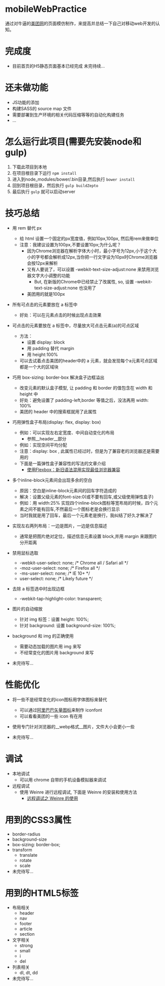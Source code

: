 # mobileWebPractice
通过对牛逼的[美团网](http://i.meituan.com/)的页面模仿制作，来提高并总结一下自己对移动web开发的认知。

# 完成度
* 目前首页的H5静态页面基本已经完成
未完待续...

# 还未做功能
* JS功能的添加
* 构建SASS的 source map 文件
* 需要部署到生产环境的相关代码压缩等等的自动化构建任务
* ...

# 怎么运行此项目(需要先安装node和gulp)
1. 下载此项目到本地
2. 在项目根目录下运行 `npm install`
3. 进入到node_modules/bower/.bin目录,然后执行 `bower install`
4. 回到项目根目录，然后执行 `gulp buildZepto`
5. 最后执行 `gulp` 就可以启动server

# 技巧总结
* 用 rem 替代 px
  - 给 html 设置一个固定的px宽度值，例如10px,100px, 然后用rem来做单位
  - 注意：我建议设置为100px,不要设置10px;为什么呢？
    * 因为Chrome浏览器在解析字体大小时，最小字号为12px,小于这个大小的字号都会解析成12px,当你把一行文字设为10px时Chrome浏览器会按12px来解析
    * 又有人要说了，可以设置 -webkit-text-size-adjust:none 来禁用浏览器文字大小调整的功能
      - But, 在新版的Chrome中已经禁止了改属性, so, 设置 -webkit-text-size-adjust:none 也没用了
    * 美团用的就是100px

* 所有可点击的元素要放在 a 标签中
  - 好处：可以在元素点击的时候出现点击效果

* 可点击的元素要放在 a 标签中，尽量放大可点击元素(a)的可点区域
  - 方法：
    * 设置 display: block
    * 用 padding 替代 margin
    * 用 height:100%
  - 可以去试着点击美团的header中的 a 元素，就会发现每个a元素可点区域都是一个大的区域块

* 巧用 box-sizing: border-box 解决盒子边框溢出
  - 改变元素的默认盒子模型, 让 padding 和 border 的值包含在 width 和 height 中
  - 好处：避免设置了 padding-left,border 等值之后，没法再用 width: 100%
  - 美团的 header 中的搜索框就用了此属性

* 巧用弹性盒子布局(display: flex, display: box)
  - 例如：可以实现左右定宽度、中间自动变化的布局
    * 参照__header__部分
  - 例如：实现空间平均分配
  - 注意：display: box , 此属性已经过时，但是为了兼容老的浏览器还是需要用的
  - 下面是一篇弹性盒子兼容性的写法的文章介绍
    * [使用Flexbox：新旧语法混用实现最佳浏览器兼容](http://www.w3cplus.com/css3/using-flexbox.html)

* 多个inline-block元素间会出现多余的空白
  - 原因：空白是inline-block元素间的回车字符造成的
  - 解决：设置父级元素的font-size:0(或不要有回车,或父级使用弹性盒子)
  - 例如：用 width:25% 实现四个inline-block图标等宽布局的时候，四个元素之间不能有回车,不然最后一个图标老是会换行显示
  - 当时我就是用了回车，最后一个元素老是换行，我纠结了好久才解决了

* 实现左右两列布局：一边是图片，一边是信息描述
  - 通常是把图片绝对定位，描述信息元素设置 block,并用 margin 来跟图片分开距离

* 禁用鼠标选取
  - -webkit-user-select: none; /* Chrome all / Safari all */
  - -moz-user-select: none; /* Firefox all */
  - -ms-user-select: none; /* IE 10+ */
  - user-select: none; /* Likely future */

* 去除 a 标签选中时出现边框
  - -webkit-tap-highlight-color: transparent;

* 图片的自动缩放
  - 针对 img 标签：设置 height: 100%;
  - 针对 background: 设置 background-size: 100%;

* background 和 img 的正确使用
  - 需要动态加载的图片用 img 来写
  - 不经常变化的图片用 background 来写

* 未完待写...


# 性能优化
* 将一些不是经常变化的icon图标用字体图标来替代
  - 可以通过[阿里巴巴矢量图标](http://iconfont.cn/)来制作 iconfont
  - 可以看看美团的一些 icon 有在用

* 使用专门针对浏览器的__webp格式__图片，文件大小会更小一些

* 未完待写...

# 调试
* 本地调试
  - 可以用 chrome 自带的手机设备模拟器来调试
* 远程调试
  - 使用 Weinre 进行远程调试, 下面是 Weinre 的安装和使用方法
    * [远程调试之 Weinre 的使用](https://developer.mozilla.org/en-US/Firefox_OS/Platform/Gaia/Weinre_As_Remote_Debugger)

# 用到的CSS3属性
* border-radius
* background-size
* box-sizing: border-box;
* transform
  - translate
  - rotate
  - scale
* 未完待写...

# 用到的HTML5标签
* 布局相关
  - header
  - nav
  - footer
  - article
  - section
* 文字相关
  - strong
  - small
  - i
  - del
* 列表相关
  - dl, dt, dd
* 未完待写...